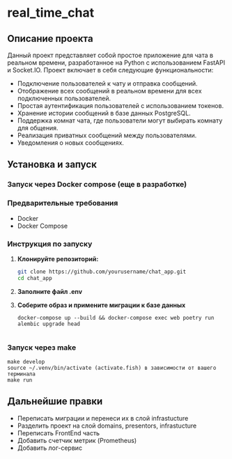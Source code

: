 # real_time_chat



## Описание проекта

Данный проект представляет собой простое приложение для чата в реальном времени, разработанное на Python с использованием FastAPI и Socket.IO. Проект включает в себя следующие функциональности:

- Подключение пользователей к чату и отправка сообщений.
- Отображение всех сообщений в реальном времени для всех подключенных пользователей.
- Простая аутентификация пользователей с использованием токенов.
- Хранение истории сообщений в базе данных PostgreSQL.
- Поддержка комнат чата, где пользователи могут выбирать комнату для общения.
- Реализация приватных сообщений между пользователями.
- Уведомления о новых сообщениях.


## Установка и запуск

### Запуск через Docker compose (еще в разработке)

### Предварительные требования

- Docker
- Docker Compose

### Инструкция по запуску

1. **Клонируйте репозиторий:**

   ```bash
   git clone https://github.com/yourusername/chat_app.git
   cd chat_app

2. **Заполните файл .env**

3. **Соберите образ и примените миграции к базе данных**

    ```Docker
    docker-compose up --build && docker-compose exec web poetry run alembic upgrade head


### Запуск через make 

    
    make develop
    source ~/.venv/bin/activate (activate.fish) в зависимости от вашего терминала
    make run
    

## Дальнейшие правки 

- Переписать миграции и перенеси их в слой infrastucture
- Разделить проект на слой domains, presentors, infrastucture
- Переписать  FrontEnd часть
- Добавить счетчик метрик (Prometheus)
- Добавить лог-сервис